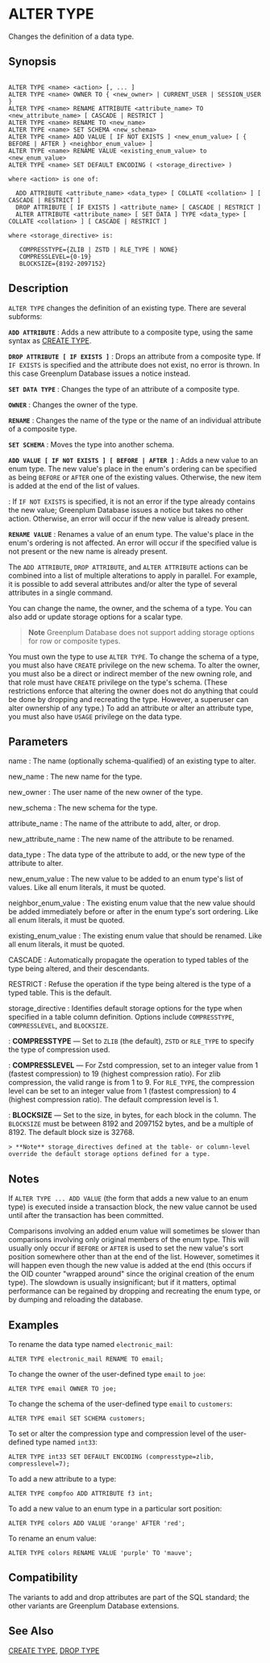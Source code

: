 # ALTER TYPE

Changes the definition of a data type.

## Synopsis

``` {#sql_command_synopsis}

ALTER TYPE <name> <action> [, ... ]
ALTER TYPE <name> OWNER TO { <new_owner> | CURRENT_USER | SESSION_USER }
ALTER TYPE <name> RENAME ATTRIBUTE <attribute_name> TO <new_attribute_name> [ CASCADE | RESTRICT ]
ALTER TYPE <name> RENAME TO <new_name>
ALTER TYPE <name> SET SCHEMA <new_schema>
ALTER TYPE <name> ADD VALUE [ IF NOT EXISTS ] <new_enum_value> [ { BEFORE | AFTER } <neighbor_enum_value> ]
ALTER TYPE <name> RENAME VALUE <existing_enum_value> to <new_enum_value>
ALTER TYPE <name> SET DEFAULT ENCODING ( <storage_directive> )

where <action> is one of:
  
  ADD ATTRIBUTE <attribute_name> <data_type> [ COLLATE <collation> ] [ CASCADE | RESTRICT ]
  DROP ATTRIBUTE [ IF EXISTS ] <attribute_name> [ CASCADE | RESTRICT ]
  ALTER ATTRIBUTE <attribute_name> [ SET DATA ] TYPE <data_type> [ COLLATE <collation> ] [ CASCADE | RESTRICT ]

where <storage_directive> is:

   COMPRESSTYPE={ZLIB | ZSTD | RLE_TYPE | NONE}
   COMPRESSLEVEL={0-19}
   BLOCKSIZE={8192-2097152}
```

## Description

`ALTER TYPE` changes the definition of an existing type. There are several subforms:

**`ADD ATTRIBUTE`**
:   Adds a new attribute to a composite type, using the same syntax as [CREATE TYPE](/docs/sql-statements/sql-statement-create-type.md).

**`DROP ATTRIBUTE [ IF EXISTS ]`**
:   Drops an attribute from a composite type. If `IF EXISTS` is specified and the attribute does not exist, no error is thrown. In this case Greenplum Database issues a notice instead.

**`SET DATA TYPE`**
:   Changes the type of an attribute of a composite type.

**`OWNER`**
:   Changes the owner of the type.

**`RENAME`**
:   Changes the name of the type or the name of an individual attribute of a composite type.

**`SET SCHEMA`**
:   Moves the type into another schema.

**`ADD VALUE [ IF NOT EXISTS ] [ BEFORE | AFTER ]`**
:   Adds a new value to an enum type. The new value's place in the enum's ordering can be specified as being `BEFORE` or `AFTER` one of the existing values. Otherwise, the new item is added at the end of the list of values.

:   If `IF NOT EXISTS` is specified, it is not an error if the type already contains the new value; Greenplum Database issues a notice but takes no other action. Otherwise, an error will occur if the new value is already present.

**`RENAME VALUE`**
:   Renames a value of an enum type. The value's place in the enum's ordering is not affected. An error will occur if the specified value is not present or the new name is already present.

The `ADD ATTRIBUTE`, `DROP ATTRIBUTE`, and `ALTER ATTRIBUTE` actions can be combined into a list of multiple alterations to apply in parallel. For example, it is possible to add several attributes and/or alter the type of several attributes in a single command.

You can change the name, the owner, and the schema of a type. You can also add or update storage options for a scalar type.

> **Note** Greenplum Database does not support adding storage options for row or composite types.

You must own the type to use `ALTER TYPE`. To change the schema of a type, you must also have `CREATE` privilege on the new schema. To alter the owner, you must also be a direct or indirect member of the new owning role, and that role must have `CREATE` privilege on the type's schema. (These restrictions enforce that altering the owner does not do anything that could be done by dropping and recreating the type. However, a superuser can alter ownership of any type.) To add an attribute or alter an attribute type, you must also have `USAGE` privilege on the data type.

## Parameters

name
:   The name (optionally schema-qualified) of an existing type to alter.

new_name
:   The new name for the type.

new_owner
:   The user name of the new owner of the type.

new_schema
:   The new schema for the type.

attribute_name
:   The name of the attribute to add, alter, or drop.

new_attribute_name
:   The new name of the attribute to be renamed.

data_type
:   The data type of the attribute to add, or the new type of the attribute to alter.

new_enum_value
:   The new value to be added to an enum type's list of values. Like all enum literals, it must be quoted.

neighbor_enum_value
:   The existing enum value that the new value should be added immediately before or after in the enum type's sort ordering. Like all enum literals, it must be quoted.

existing_enum_value
:   The existing enum value that should be renamed. Like all enum literals, it must be quoted.

CASCADE
:   Automatically propagate the operation to typed tables of the type being altered, and their descendants.

RESTRICT
:   Refuse the operation if the type being altered is the type of a typed table. This is the default.

storage_directive
:   Identifies default storage options for the type when specified in a table column definition. Options include `COMPRESSTYPE`, `COMPRESSLEVEL`, and `BLOCKSIZE`.

:   **COMPRESSTYPE** — Set to `ZLIB` (the default), `ZSTD` or `RLE_TYPE` to specify the type of compression used.

:   **COMPRESSLEVEL** — For Zstd compression, set to an integer value from 1 (fastest compression) to 19 (highest compression ratio). For zlib compression, the valid range is from 1 to 9. For `RLE_TYPE`, the compression level can be set to an integer value from 1 (fastest compression) to 4 (highest compression ratio). The default compression level is 1.

:   **BLOCKSIZE** — Set to the size, in bytes, for each block in the column. The `BLOCKSIZE` must be between 8192 and 2097152 bytes, and be a multiple of 8192. The default block size is 32768.

    > **Note** storage_directives defined at the table- or column-level override the default storage options defined for a type.

## Notes

If `ALTER TYPE ... ADD VALUE` (the form that adds a new value to an enum type) is executed inside a transaction block, the new value cannot be used until after the transaction has been committed.
 
Comparisons involving an added enum value will sometimes be slower than comparisons involving only original members of the enum type. This will usually only occur if `BEFORE` or `AFTER` is used to set the new value's sort position somewhere other than at the end of the list. However, sometimes it will happen even though the new value is added at the end (this occurs if the OID counter "wrapped around" since the original creation of the enum type). The slowdown is usually insignificant; but if it matters, optimal performance can be regained by dropping and recreating the enum type, or by dumping and reloading the database.

## Examples

To rename the data type named `electronic_mail`:

```
ALTER TYPE electronic_mail RENAME TO email;
```

To change the owner of the user-defined type `email` to `joe`:

```
ALTER TYPE email OWNER TO joe;
```

To change the schema of the user-defined type `email` to `customers`:

```
ALTER TYPE email SET SCHEMA customers;
```

To set or alter the compression type and compression level of the user-defined type named `int33`:

```
ALTER TYPE int33 SET DEFAULT ENCODING (compresstype=zlib, compresslevel=7);
```

To add a new attribute to a type:

```
ALTER TYPE compfoo ADD ATTRIBUTE f3 int;
```

To add a new value to an enum type in a particular sort position:

```
ALTER TYPE colors ADD VALUE 'orange' AFTER 'red';
```

To rename an enum value:

```
ALTER TYPE colors RENAME VALUE 'purple' TO 'mauve';
```

## Compatibility

The variants to add and drop attributes are part of the SQL standard; the other variants are Greenplum Database extensions.

## See Also

[CREATE TYPE](/docs/sql-statements/sql-statement-create-type.md), [DROP TYPE](/docs/sql-statements/sql-statement-drop-type.md)



